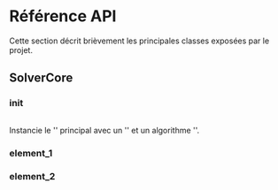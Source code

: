 # Référence API

Cette section décrit brièvement les principales classes exposées par le projet.

## SolverCore

### __init__
```python

```
Instancie le '' principal avec un '' et un algorithme ''.

### element_1

### element_2

